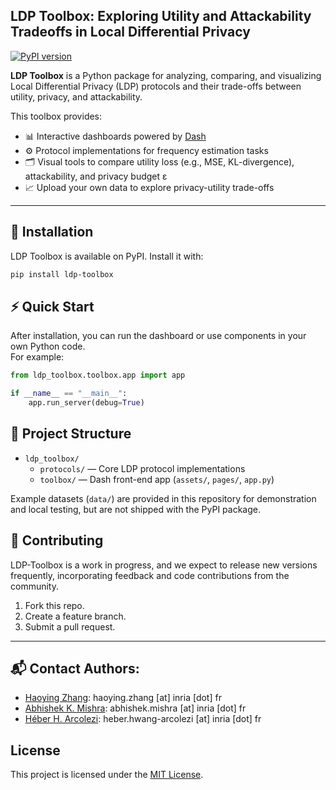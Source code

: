 ## LDP Toolbox: Exploring Utility and Attackability Tradeoffs in Local Differential Privacy

[![PyPI version](https://badge.fury.io/py/ldp-toolbox.svg)](https://badge.fury.io/py/ldp-toolbox)

**LDP Toolbox** is a Python package for analyzing, comparing, and visualizing Local Differential Privacy (LDP) protocols and their trade-offs between utility, privacy, and attackability.

This toolbox provides:
- 📊 Interactive dashboards powered by [Dash](https://dash.plotly.com/)
- ⚙️ Protocol implementations for frequency estimation tasks
- 🗂️ Visual tools to compare utility loss (e.g., MSE, KL-divergence), attackability, and privacy budget ε
- 📈 Upload your own data to explore privacy-utility trade-offs

---

## 🚀 Installation

LDP Toolbox is available on PyPI. Install it with:

```bash
pip install ldp-toolbox
```

## ⚡ Quick Start

After installation, you can run the dashboard or use components in your own Python code.  
For example:

```python
from ldp_toolbox.toolbox.app import app

if __name__ == "__main__":
    app.run_server(debug=True)
```

## 📁 Project Structure

- `ldp_toolbox/`
  - `protocols/` — Core LDP protocol implementations
  - `toolbox/` — Dash front-end app (`assets/`, `pages/`, `app.py`)

Example datasets (`data/`) are provided in this repository for demonstration and local testing, but are not shipped with the PyPI package.

## 🤝 Contributing
LDP-Toolbox is a work in progress, and we expect to release new versions frequently, incorporating feedback and code contributions from the community.

1. Fork this repo.
2. Create a feature branch.
3. Submit a pull request.

---

## 📬 Contact Authors:
- [Haoying Zhang](https://www.linkedin.com/in/haoying-zhang-2a6aa1176/): haoying.zhang [at] inria [dot] fr
- [Abhishek K. Mishra](https://miishra.github.io/): abhishek.mishra [at] inria [dot] fr
- [Héber H. Arcolezi](https://hharcolezi.github.io/): heber.hwang-arcolezi [at] inria [dot] fr


## License
This project is licensed under the [MIT License](https://github.com/hharcolezi/ldp-toolbox/blob/main/LICENSE).
